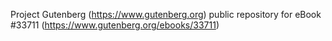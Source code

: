 Project Gutenberg (https://www.gutenberg.org) public repository for eBook #33711 (https://www.gutenberg.org/ebooks/33711)
